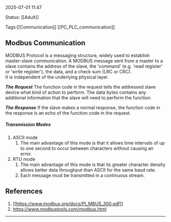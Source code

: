 2025-07-01 11:47

Status: [[Adult]]

Tags:[[Communication]] [[PC_PLC_communication]]

## Modbus Communication

MODBUS Protocol is a messaging structure, widely used to establish master-slave communication. A MODBUS message sent from a master to a slave contains the address of the slave, the 'command' (e.g. 'read register' or 'write register'), the data, and a check sum (LRC or CRC).  
It is independent of the underlying physical layer. 

***The Request***
The function code in the request tells the addressed slave device what kind of action to perform. The data bytes contains any additional information that the slave will need to perform the function.

***The Response***
If the slave makes a normal response, the function code in the response is an echo of the function code in the request. 
##### Transmission Modes
1. ASCII mode
	1. The main advantage of this mode is that it allows time intervals of up to one second to occur between characters without causing an error.
2. RTU mode
	1. The main advantage of this mode is that its greater character density allows better data throughput than ASCII for the same baud rate. 
	2. Each message must be transmitted in a continuous stream.
	
## References
1. [[https://www.modbus.org/docs/PI_MBUS_300.pdf]]
2. https://www.modbustools.com/modbus.html



---

